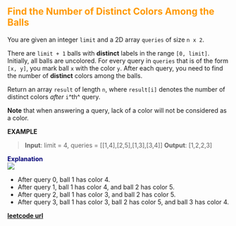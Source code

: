 <h2 style="color:#F90;">Find the Number of Distinct Colors Among the Balls</h2>

You are given an integer `limit` and a 2D array `queries` of size `n x 2`.

There are `limit + 1` balls with **distinct** labels in the range `[0, limit]`. Initially, all balls are uncolored. For every query in `queries` that is of the form `[x, y]`, you mark ball `x` with the color `y`. After each query, you need to find the number of **distinct** colors among the balls.

Return an array `result` of length `n`, where `result[i]` denotes the number of distinct colors *after* `i`^th^ query.

**Note** that when answering a query, lack of a color will not be considered as a color.

**EXAMPLE**
>**Input**: limit = 4, queries = \[[1,4],[2,5],[1,3],[3,4]]
**Output**: [1,2,2,3]
<p style="color:#007;">
<b>Explanation</b><br>
<img src="https://assets.leetcode.com/uploads/2024/04/17/ezgifcom-crop.gif"></img>
<ul>
<li>After query 0, ball 1 has color 4.
</li>
<li>After query 1, ball 1 has color 4, and ball 2 has color 5.
</li>
<li>After query 2, ball 1 has color 3, and ball 2 has color 5.
</li>
<li>After query 3, ball 1 has color 3, ball 2 has color 5, and ball 3 has color 4.
</li>
</ul>
</p>

**[leetcode url](https://leetcode.com/problems/find-the-number-of-distinct-colors-among-the-balls/description/)**